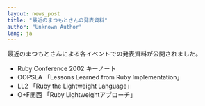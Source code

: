 ```yaml
---
layout: news_post
title: "最近のまつもとさんの発表資料"
author: "Unknown Author"
lang: ja
---
```


最近のまつもとさんによる各イベントでの発表資料が公開されました。

* Ruby Conference 2002 キーノート
* OOPSLA 「Lessons Learned from Ruby Implementation」
* LL2 「Ruby the Lightweight Language」
* O+F関西 「Ruby Lightweightアプローチ」

<!--
* [Ruby Conference 2002 キーノート](/en/rc2002-minor/)
* [OOPSLA 「Lessons Learned from Ruby Implementation」](/en/oopsla2002/)
* [LL2 「Ruby the Lightweight Language」](/en/ll2/)
* [O+F関西 「Ruby Lightweightアプローチ」](/ja/of-kansai/)
-->
